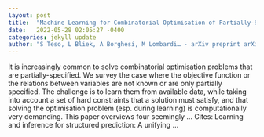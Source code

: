 ```yaml
---
layout: post
title:  "Machine Learning for Combinatorial Optimisation of Partially-Specified Problems: Regret Minimisation as a Unifying Lens"
date:   2022-05-28 02:05:27 -0400
categories: jekyll update
author: "S Teso, L Bliek, A Borghesi, M Lombardi… - arXiv preprint arXiv …, 2022"
---
```

It is increasingly common to solve combinatorial optimisation problems that are partially-specified. We survey the case where the objective function or the relations between variables are not known or are only partially specified. The challenge is to learn them from available data, while taking into account a set of hard constraints that a solution must satisfy, and that solving the optimisation problem (esp. during learning) is computationally very demanding. This paper overviews four seemingly … Cites: ‪Learning and inference for structured prediction: A unifying …‬